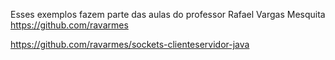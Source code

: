
Esses exemplos fazem parte das aulas do professor Rafael Vargas Mesquita
https://github.com/ravarmes

https://github.com/ravarmes/sockets-clienteservidor-java
